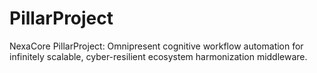 # PillarProject
NexaCore PillarProject: Omnipresent cognitive workflow automation for infinitely scalable, cyber-resilient ecosystem harmonization middleware.
